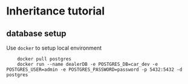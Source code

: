 # Inheritance tutorial

## database setup

Use `docker` to setup local environment

        docker pull postgres
        docker run --name dealerDB -e POSTGRES_DB=car_dev -e POSTGRES_USER=admin -e POSTGRES_PASSWORD=password -p 5432:5432 -d postgres